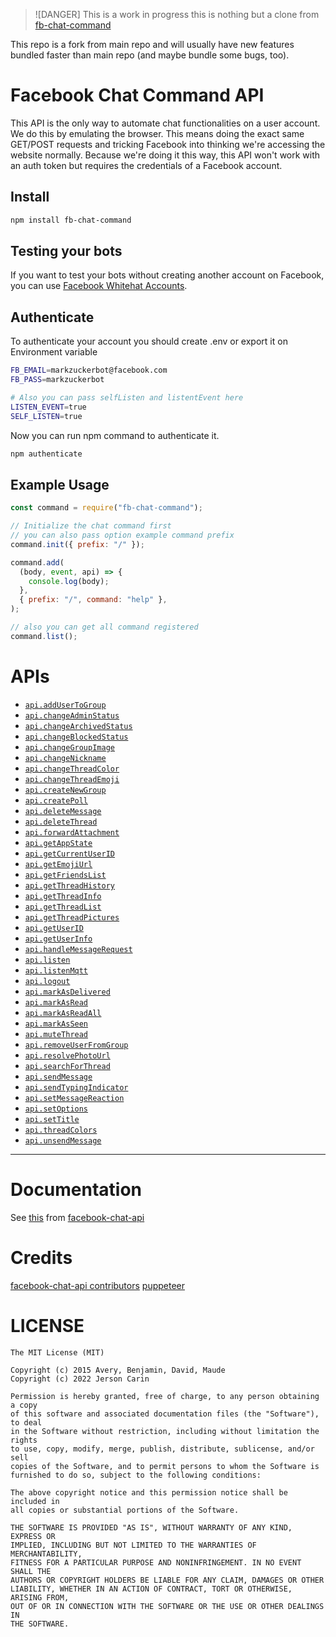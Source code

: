 > ![DANGER]
> This is a work in progress this is nothing but a clone from [fb-chat-command](https://github.com/jersoncarin/fb-chat-command)

This repo is a fork from main repo and will usually have new features bundled faster than main repo (and maybe bundle some bugs, too).

# Facebook Chat Command API

This API is the only way to automate chat functionalities on a user account. We do this by emulating the browser. This means doing the exact same GET/POST requests and tricking Facebook into thinking we're accessing the website normally. Because we're doing it this way, this API won't work with an auth token but requires the credentials of a Facebook account.

## Install

```bash
npm install fb-chat-command
```

## Testing your bots

If you want to test your bots without creating another account on Facebook, you can use [Facebook Whitehat Accounts](https://www.facebook.com/whitehat/accounts/).

## Authenticate

To authenticate your account you should create .env or export it on Environment variable

```bash
FB_EMAIL=markzuckerbot@facebook.com
FB_PASS=markzuckerbot

# Also you can pass selfListen and listentEvent here
LISTEN_EVENT=true
SELF_LISTEN=true
```

Now you can run npm command to authenticate it.

```bash
npm authenticate
```

## Example Usage

```javascript
const command = require("fb-chat-command");

// Initialize the chat command first
// you can also pass option example command prefix
command.init({ prefix: "/" });

command.add(
  (body, event, api) => {
    console.log(body);
  },
  { prefix: "/", command: "help" },
);

// also you can get all command registered
command.list();
```

# APIs

- [`api.addUserToGroup`](#addUserToGroup)
- [`api.changeAdminStatus`](#changeAdminStatus)
- [`api.changeArchivedStatus`](#changeArchivedStatus)
- [`api.changeBlockedStatus`](#changeBlockedStatus)
- [`api.changeGroupImage`](#changeGroupImage)
- [`api.changeNickname`](#changeNickname)
- [`api.changeThreadColor`](#changeThreadColor)
- [`api.changeThreadEmoji`](#changeThreadEmoji)
- [`api.createNewGroup`](#createNewGroup)
- [`api.createPoll`](#createPoll)
- [`api.deleteMessage`](#deleteMessage)
- [`api.deleteThread`](#deleteThread)
- [`api.forwardAttachment`](#forwardAttachment)
- [`api.getAppState`](#getAppState)
- [`api.getCurrentUserID`](#getCurrentUserID)
- [`api.getEmojiUrl`](#getEmojiUrl)
- [`api.getFriendsList`](#getFriendsList)
- [`api.getThreadHistory`](#getThreadHistory)
- [`api.getThreadInfo`](#getThreadInfo)
- [`api.getThreadList`](#getThreadList)
- [`api.getThreadPictures`](#getThreadPictures)
- [`api.getUserID`](#getUserID)
- [`api.getUserInfo`](#getUserInfo)
- [`api.handleMessageRequest`](#handleMessageRequest)
- [`api.listen`](#listen)
- [`api.listenMqtt`](#listenMqtt)
- [`api.logout`](#logout)
- [`api.markAsDelivered`](#markAsDelivered)
- [`api.markAsRead`](#markAsRead)
- [`api.markAsReadAll`](#markAsReadAll)
- [`api.markAsSeen`](#markAsSeen)
- [`api.muteThread`](#muteThread)
- [`api.removeUserFromGroup`](#removeUserFromGroup)
- [`api.resolvePhotoUrl`](#resolvePhotoUrl)
- [`api.searchForThread`](#searchForThread)
- [`api.sendMessage`](#sendMessage)
- [`api.sendTypingIndicator`](#sendTypingIndicator)
- [`api.setMessageReaction`](#setMessageReaction)
- [`api.setOptions`](#setOptions)
- [`api.setTitle`](#setTitle)
- [`api.threadColors`](#threadColors)
- [`api.unsendMessage`](#unsendMessage)

---

# Documentation

See [this](https://github.com/Schmavery/facebook-chat-api/blob/master/DOCS.md) from [facebook-chat-api](https://github.com/Schmavery/facebook-chat-api)

# Credits

[facebook-chat-api contributors](https://github.com/Schmavery/facebook-chat-api)
[puppeteer](https://github.com/puppeteer/puppeteer)

# LICENSE

```
The MIT License (MIT)

Copyright (c) 2015 Avery, Benjamin, David, Maude
Copyright (c) 2022 Jerson Carin

Permission is hereby granted, free of charge, to any person obtaining a copy
of this software and associated documentation files (the "Software"), to deal
in the Software without restriction, including without limitation the rights
to use, copy, modify, merge, publish, distribute, sublicense, and/or sell
copies of the Software, and to permit persons to whom the Software is
furnished to do so, subject to the following conditions:

The above copyright notice and this permission notice shall be included in
all copies or substantial portions of the Software.

THE SOFTWARE IS PROVIDED "AS IS", WITHOUT WARRANTY OF ANY KIND, EXPRESS OR
IMPLIED, INCLUDING BUT NOT LIMITED TO THE WARRANTIES OF MERCHANTABILITY,
FITNESS FOR A PARTICULAR PURPOSE AND NONINFRINGEMENT. IN NO EVENT SHALL THE
AUTHORS OR COPYRIGHT HOLDERS BE LIABLE FOR ANY CLAIM, DAMAGES OR OTHER
LIABILITY, WHETHER IN AN ACTION OF CONTRACT, TORT OR OTHERWISE, ARISING FROM,
OUT OF OR IN CONNECTION WITH THE SOFTWARE OR THE USE OR OTHER DEALINGS IN
THE SOFTWARE.
```
